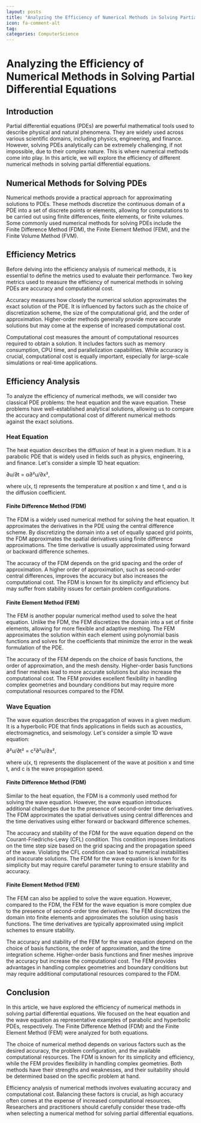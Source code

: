 ```yaml
---
layout: posts
title: "Analyzing the Efficiency of Numerical Methods in Solving Partial Differential Equations"
icon: fa-comment-alt
tag:      
categories: ComputerScience
---
```



# Analyzing the Efficiency of Numerical Methods in Solving Partial Differential Equations

## Introduction

Partial differential equations (PDEs) are powerful mathematical tools used to describe physical and natural phenomena. They are widely used across various scientific domains, including physics, engineering, and finance. However, solving PDEs analytically can be extremely challenging, if not impossible, due to their complex nature. This is where numerical methods come into play. In this article, we will explore the efficiency of different numerical methods in solving partial differential equations.

## Numerical Methods for Solving PDEs

Numerical methods provide a practical approach for approximating solutions to PDEs. These methods discretize the continuous domain of a PDE into a set of discrete points or elements, allowing for computations to be carried out using finite differences, finite elements, or finite volumes. Some commonly used numerical methods for solving PDEs include the Finite Difference Method (FDM), the Finite Element Method (FEM), and the Finite Volume Method (FVM).

## Efficiency Metrics

Before delving into the efficiency analysis of numerical methods, it is essential to define the metrics used to evaluate their performance. Two key metrics used to measure the efficiency of numerical methods in solving PDEs are accuracy and computational cost.

Accuracy measures how closely the numerical solution approximates the exact solution of the PDE. It is influenced by factors such as the choice of discretization scheme, the size of the computational grid, and the order of approximation. Higher-order methods generally provide more accurate solutions but may come at the expense of increased computational cost.

Computational cost measures the amount of computational resources required to obtain a solution. It includes factors such as memory consumption, CPU time, and parallelization capabilities. While accuracy is crucial, computational cost is equally important, especially for large-scale simulations or real-time applications.

## Efficiency Analysis

To analyze the efficiency of numerical methods, we will consider two classical PDE problems: the heat equation and the wave equation. These problems have well-established analytical solutions, allowing us to compare the accuracy and computational cost of different numerical methods against the exact solutions.

### Heat Equation

The heat equation describes the diffusion of heat in a given medium. It is a parabolic PDE that is widely used in fields such as physics, engineering, and finance. Let's consider a simple 1D heat equation:

∂u/∂t = α∂²u/∂x²,

where u(x, t) represents the temperature at position x and time t, and α is the diffusion coefficient.

#### Finite Difference Method (FDM)

The FDM is a widely used numerical method for solving the heat equation. It approximates the derivatives in the PDE using the central difference scheme. By discretizing the domain into a set of equally spaced grid points, the FDM approximates the spatial derivatives using finite difference approximations. The time derivative is usually approximated using forward or backward difference schemes.

The accuracy of the FDM depends on the grid spacing and the order of approximation. A higher order of approximation, such as second-order central differences, improves the accuracy but also increases the computational cost. The FDM is known for its simplicity and efficiency but may suffer from stability issues for certain problem configurations.

#### Finite Element Method (FEM)

The FEM is another popular numerical method used to solve the heat equation. Unlike the FDM, the FEM discretizes the domain into a set of finite elements, allowing for more flexible and adaptive meshing. The FEM approximates the solution within each element using polynomial basis functions and solves for the coefficients that minimize the error in the weak formulation of the PDE.

The accuracy of the FEM depends on the choice of basis functions, the order of approximation, and the mesh density. Higher-order basis functions and finer meshes lead to more accurate solutions but also increase the computational cost. The FEM provides excellent flexibility in handling complex geometries and boundary conditions but may require more computational resources compared to the FDM.

### Wave Equation

The wave equation describes the propagation of waves in a given medium. It is a hyperbolic PDE that finds applications in fields such as acoustics, electromagnetics, and seismology. Let's consider a simple 1D wave equation:

∂²u/∂t² = c²∂²u/∂x²,

where u(x, t) represents the displacement of the wave at position x and time t, and c is the wave propagation speed.

#### Finite Difference Method (FDM)

Similar to the heat equation, the FDM is a commonly used method for solving the wave equation. However, the wave equation introduces additional challenges due to the presence of second-order time derivatives. The FDM approximates the spatial derivatives using central differences and the time derivatives using either forward or backward difference schemes.

The accuracy and stability of the FDM for the wave equation depend on the Courant-Friedrichs-Lewy (CFL) condition. This condition imposes limitations on the time step size based on the grid spacing and the propagation speed of the wave. Violating the CFL condition can lead to numerical instabilities and inaccurate solutions. The FDM for the wave equation is known for its simplicity but may require careful parameter tuning to ensure stability and accuracy.

#### Finite Element Method (FEM)

The FEM can also be applied to solve the wave equation. However, compared to the FDM, the FEM for the wave equation is more complex due to the presence of second-order time derivatives. The FEM discretizes the domain into finite elements and approximates the solution using basis functions. The time derivatives are typically approximated using implicit schemes to ensure stability.

The accuracy and stability of the FEM for the wave equation depend on the choice of basis functions, the order of approximation, and the time integration scheme. Higher-order basis functions and finer meshes improve the accuracy but increase the computational cost. The FEM provides advantages in handling complex geometries and boundary conditions but may require additional computational resources compared to the FDM.

## Conclusion

In this article, we have explored the efficiency of numerical methods in solving partial differential equations. We focused on the heat equation and the wave equation as representative examples of parabolic and hyperbolic PDEs, respectively. The Finite Difference Method (FDM) and the Finite Element Method (FEM) were analyzed for both equations.

The choice of numerical method depends on various factors such as the desired accuracy, the problem configuration, and the available computational resources. The FDM is known for its simplicity and efficiency, while the FEM provides flexibility in handling complex geometries. Both methods have their strengths and weaknesses, and their suitability should be determined based on the specific problem at hand.

Efficiency analysis of numerical methods involves evaluating accuracy and computational cost. Balancing these factors is crucial, as high accuracy often comes at the expense of increased computational resources. Researchers and practitioners should carefully consider these trade-offs when selecting a numerical method for solving partial differential equations.